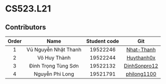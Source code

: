 # CS523.L21
## Contributors
| Order | Name | Student code |Git|
|:-----:|:----:|:------------:|:-:|
| 1 | Vũ Nguyễn Nhật Thanh | 19522246 | [Nhat-Thanh](https://github.com/Nhat-Thanh/) |
| 2 | Võ Huy Thành | 19522244 | [Huythanh0x](https://github.com/Huythanh0x) |
| 3 | Đinh Trọng Tùng Sơn | 19522132 | [DinhSonpro12](https://github.com/DinhSonpro12) |
| 4 | Nguyễn Phi Long | 19521791 | [philong1100 ](https://github.com/19521791) |
